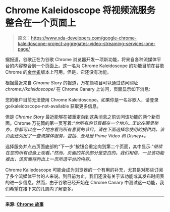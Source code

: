 # Chrome Kaleidoscope 将视频流服务整合在一个页面上

> 原文：<https://www.xda-developers.com/google-chrome-kaleidoscope-project-aggregates-video-streaming-services-one-page/>

据报道，谷歌正在为谷歌 Chrome 浏览器开发一项新功能，将来自各种流媒体平台的内容整合到一个页面上。这一名为 Chrome Kaleidoscope 的功能目前在谷歌 Chrome 的[金丝雀](https://www.xda-developers.com/google-chrome-canary-now-lets-you-check-for-compromised-passwords/)版本上可用，但是，它还没有功能。

根据最近来自 *Chrome Story* 的报道，万花筒项目可以通过访问网址 *chrome://kaleidoscope/* 在 Chrome Canary 上访问，页面显示如下消息:

您的帐户目前无法使用 Chrome Kaleidoscope。如果你是一名谷歌人，请登录 go/kaleidoscope-not-available 获取更多信息。

但是 *Chrome Story* 最近能够在被重定向到这条消息之前访问该功能的两个新页面。Chrome 万花筒的第一页写着:*“你所有的节目都在一个地方...无论在哪里举办，您都可以在一个地方看到所有喜爱的节目。请在下面选择您使用的提供商。该页面还列出了一些流媒体服务，包括、亚马逊 Prime Video 和 Disney+。*

选择服务并点击页面底部的“下一步”按钮会重定向到第二个页面，其中显示:“*继续在您的所有设备上观看。”然而，页面的其余部分是空白的。我们相信，一旦该功能推出，该页面将列出上一页所选平台的内容。*

Chrome Kaliedoscope 可能会成为浏览器的一个有用的补充，尤其是对那些订阅了多个流媒体平台的人来说。到目前为止，我们还没有关于该功能或其发布时间表的进一步信息。然而，由于谷歌已经开始在 Chrome Canary 中测试这一功能，我们希望在接下来的几周内了解更多。

* * *

**来源: [Chrome 故事](https://www.chromestory.com/2020/08/chrome-kaleidoscope/)**